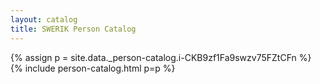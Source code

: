 ```yaml
---
layout: catalog
title: SWERIK Person Catalog
---
```

{% assign p = site.data._person-catalog.i-CKB9zf1Fa9swzv75FZtCFn %}
{% include person-catalog.html p=p %}

